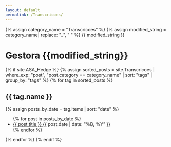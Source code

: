 ```yaml
---
layout: default
permalink: /Transcricoes/
---
```


{% assign category_name = "Transcricoes" %}
{% assign modified_string = category_name| replace: "_", " " %}
{{ modified_string }}
<h1>Gestora {{modified_string}}</h1>
{% if site.ASA_Hedge %}
{% assign sorted_posts = site.Transcricoes | where_exp: "post", "post.category == category_name" | sort: "tags" | group_by: "tags" %}
{% for tag in sorted_posts %}
<h2>{{ tag.name }}</h2>
{% assign posts_by_date = tag.items | sort: "date" %}
<ul>
{% for post in posts_by_date %}
<li><a href="{{ post.url | relative_url }}">{{ post.title }} </a><span>{{ post.date | date: "%B, %Y" }}</span></li>
{% endfor %}
</ul>
{% endfor %}
{% endif %}
